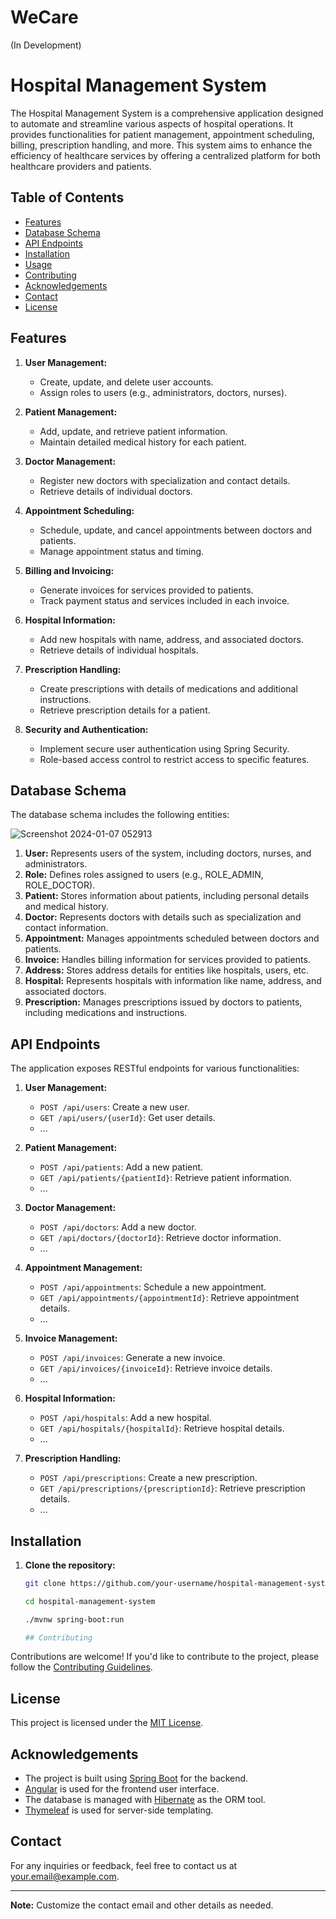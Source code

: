 # WeCare
(In Development)
# Hospital Management System

The Hospital Management System is a comprehensive application designed to automate and streamline various aspects of hospital operations. It provides functionalities for patient management, appointment scheduling, billing, prescription handling, and more. This system aims to enhance the efficiency of healthcare services by offering a centralized platform for both healthcare providers and patients.

## Table of Contents

- [Features](#features)
- [Database Schema](#database-schema)
- [API Endpoints](#api-endpoints)
- [Installation](#installation)
- [Usage](#usage)
- [Contributing](#contributing)
- [Acknowledgements](#Acknowledgements)
- [Contact](#Contact)
- [License](#license)

## Features

1. **User Management:**
   - Create, update, and delete user accounts.
   - Assign roles to users (e.g., administrators, doctors, nurses).

2. **Patient Management:**
   - Add, update, and retrieve patient information.
   - Maintain detailed medical history for each patient.

3. **Doctor Management:**
   - Register new doctors with specialization and contact details.
   - Retrieve details of individual doctors.

4. **Appointment Scheduling:**
   - Schedule, update, and cancel appointments between doctors and patients.
   - Manage appointment status and timing.

5. **Billing and Invoicing:**
   - Generate invoices for services provided to patients.
   - Track payment status and services included in each invoice.

6. **Hospital Information:**
   - Add new hospitals with name, address, and associated doctors.
   - Retrieve details of individual hospitals.

7. **Prescription Handling:**
   - Create prescriptions with details of medications and additional instructions.
   - Retrieve prescription details for a patient.

8. **Security and Authentication:**
   - Implement secure user authentication using Spring Security.
   - Role-based access control to restrict access to specific features.

## Database Schema

The database schema includes the following entities:

![Screenshot 2024-01-07 052913](https://github.com/Guyvinay/WeCare/assets/119345842/cbd2b4dc-fd6a-457e-a09f-bc453483219b)


1. **User:** Represents users of the system, including doctors, nurses, and administrators.
2. **Role:** Defines roles assigned to users (e.g., ROLE_ADMIN, ROLE_DOCTOR).
3. **Patient:** Stores information about patients, including personal details and medical history.
4. **Doctor:** Represents doctors with details such as specialization and contact information.
5. **Appointment:** Manages appointments scheduled between doctors and patients.
6. **Invoice:** Handles billing information for services provided to patients.
7. **Address:** Stores address details for entities like hospitals, users, etc.
8. **Hospital:** Represents hospitals with information like name, address, and associated doctors.
9. **Prescription:** Manages prescriptions issued by doctors to patients, including medications and instructions.

## API Endpoints

The application exposes RESTful endpoints for various functionalities:

1. **User Management:**
   - `POST /api/users`: Create a new user.
   - `GET /api/users/{userId}`: Get user details.
   - ...

2. **Patient Management:**
   - `POST /api/patients`: Add a new patient.
   - `GET /api/patients/{patientId}`: Retrieve patient information.
   - ...

3. **Doctor Management:**
   - `POST /api/doctors`: Add a new doctor.
   - `GET /api/doctors/{doctorId}`: Retrieve doctor information.
   - ...

4. **Appointment Management:**
   - `POST /api/appointments`: Schedule a new appointment.
   - `GET /api/appointments/{appointmentId}`: Retrieve appointment details.
   - ...

5. **Invoice Management:**
   - `POST /api/invoices`: Generate a new invoice.
   - `GET /api/invoices/{invoiceId}`: Retrieve invoice details.
   - ...

6. **Hospital Information:**
   - `POST /api/hospitals`: Add a new hospital.
   - `GET /api/hospitals/{hospitalId}`: Retrieve hospital details.
   - ...

7. **Prescription Handling:**
   - `POST /api/prescriptions`: Create a new prescription.
   - `GET /api/prescriptions/{prescriptionId}`: Retrieve prescription details.
   - ...

## Installation

1. **Clone the repository:**

   ```bash
   git clone https://github.com/your-username/hospital-management-system.git

   cd hospital-management-system

   ./mvnw spring-boot:run

   ## Contributing

Contributions are welcome! If you'd like to contribute to the project, please follow the [Contributing Guidelines](CONTRIBUTING.md).

## License

This project is licensed under the [MIT License](LICENSE).

## Acknowledgements

- The project is built using [Spring Boot](https://spring.io/projects/spring-boot) for the backend.
- [Angular](https://angular.io/) is used for the frontend user interface.
- The database is managed with [Hibernate](https://hibernate.org/) as the ORM tool.
- [Thymeleaf](https://www.thymeleaf.org/) is used for server-side templating.

## Contact

For any inquiries or feedback, feel free to contact us at [your.email@example.com](mailto:your.email@example.com).

---

**Note:** Customize the contact email and other details as needed.


